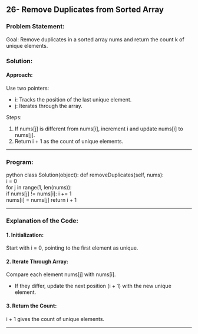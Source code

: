## 26- Remove Duplicates from Sorted Array

### Problem Statement:

Goal: Remove duplicates in a sorted array nums and return the count k of unique elements.

### Solution:

#### Approach:

Use two pointers:
- i: Tracks the position of the last unique element.
- j: Iterates through the array.

Steps:
1. If nums[j] is different from nums[i], increment i and update nums[i] to nums[j].
2. Return i + 1 as the count of unique elements.

---

### Program:

python
class Solution(object):
    def removeDuplicates(self, nums):       
        i = 0       
        for j in range(1, len(nums)):  
            if nums[j] != nums[i]: 
                i += 1  
                nums[i] = nums[j]
        return i + 1


---

### Explanation of the Code:

#### 1. Initialization:
Start with i = 0, pointing to the first element as unique.

#### 2. Iterate Through Array:
Compare each element nums[j] with nums[i].
- If they differ, update the next position (i + 1) with the new unique element.

#### 3. Return the Count:
i + 1 gives the count of unique elements.

---